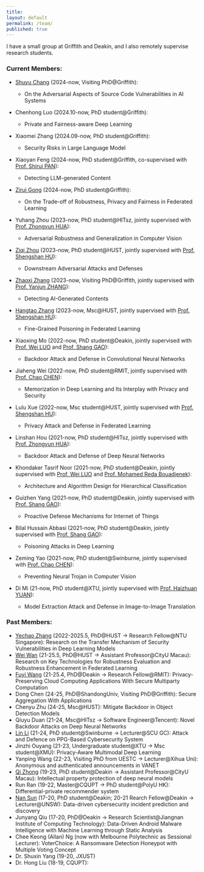 ```yaml
---
title:
layout: default
permalink: /team/
published: true
---
```



I have a small group at Griffith and Deakin, and I also remotely supervise research students.

### Current Members:
- [Shuyu Chang](https://changshuyu.github.io) (2024-now, Visiting PhD@Griffith): 
  * On the Adversarial Aspects of Source Code Vulnerabilities in AI Systems
- Chenhong Luo (2024.10-now, PhD student@Griffith): 
  * Private and Fairness-aware Deep Learning
- Xiaomei Zhang (2024.09-now, PhD student@Griffith):
  * Security Risks in Large Language Model
- Xiaoyan Feng (2024-now, PhD student@Griffith, co-supervised with [Prof. Shirui PAN](https://scholar.google.com.hk/citations?user=frWRJN4AAAAJ)):
  * Detecting LLM-generated Content

- [Zirui Gong](https://scholar.google.com/citations?hl=en&user=ze6m7AMAAAAJ) (2024-now, PhD student@Griffith): 
  * On the Trade-off of Robustness, Privacy and Fairness in Federated Learning
- Yuhang Zhou (2023-now, PhD student@HITsz, jointly supervised with [Prof. Zhongyun HUA](https://scholar.google.com/citations?user=Sl0BI_IAAAAJ)):
  * Adversarial Robustness and Generalization in Computer Vision
- [Ziqi Zhou](https://scholar.google.com/citations?hl=en&user=-eyLn4wAAAAJ) (2023-now, PhD student@HUST, jointly supervised with [Prof. Shengshan HU](https://scholar.google.com.hk/citations?user=lkAFwJgAAAAJ)): 
  * Downstream Adversarial Attacks and Defenses
- [Zhaoxi Zhang](https://scholar.google.com/citations?user=YMcMkLcAAAAJ) (2023-now, Visiting PhD@Griffith, jointly supervised with [Prof. Yanjun ZHANG](https://scholar.google.com.hk/citations?user=HKq2LkwAAAAJ)): 
  * Detecting AI-Generated Contents
- [Hangtao Zhang](https://scholar.google.com/citations?user=H6wMyNEAAAAJ) (2023-now, Msc@HUST, jointly supervised with [Prof. Shengshan HU](https://scholar.google.com.hk/citations?user=lkAFwJgAAAAJ)): 
  * Fine-Grained Poisoning in Federated Learning
- Xiaoxing Mo (2022-now, PhD student@Deakin, jointly supervised with [Prof. Wei LUO](https://scholar.google.com.hk/citations?user=fIxBU34AAAAJ) and [Prof. Shang GAO](https://scholar.google.com.hk/citations?user=lkgneeAAAAAJ)): 
  * Backdoor Attack and Defense in Convolutional Neural Networks
- Jiaheng Wei (2022-now, PhD student@RMIT, jointly supervised with [Prof. Chao CHEN](https://scholar.google.com.hk/citations?user=QZWRJkYAAAAJ)): 
  * Memorization in Deep Learning and Its Interplay with Privacy and Security
- Lulu Xue (2022-now, Msc student@HUST, jointly supervised with [Prof. Shengshan HU](https://scholar.google.com.hk/citations?user=lkAFwJgAAAAJ)): 
  * Privacy Attack and Defense in Federated Learning
- Linshan Hou (2021-now, PhD student@HITsz, jointly supervised with [Prof. Zhongyun HUA](https://scholar.google.com/citations?user=Sl0BI_IAAAAJ)):
  *  Backdoor Attack and Defense of Deep Neural Networks
- Khondaker Tasrif Noor (2021-now, PhD student@Deakin, jointly supervised with [Prof. Wei LUO](https://scholar.google.com.hk/citations?user=fIxBU34AAAAJ) and [Prof. Mohamed Reda Bouadjenek](https://rbouadjenek.github.io/)): 
  * Architecture and Algorithm Design for Hierarchical Classification
- Guizhen Yang (2021-now, PhD student@Deakin, jointly supervised with [Prof. Shang GAO](https://scholar.google.com.hk/citations?user=lkgneeAAAAAJ)): 
  * Proactive Defense Mechanisms for Internet of Things
- Bilal Hussain Abbasi (2021-now, PhD student@Deakin, jointly supervised with [Prof. Shang GAO](https://scholar.google.com.hk/citations?user=lkgneeAAAAAJ)): 
  * Poisoning Attacks in Deep Learning
- Zeming Yao (2021-now, PhD student@Swinburne, jointly supervised with [Prof. Chao CHEN](https://scholar.google.com.hk/citations?user=QZWRJkYAAAAJ)): 
  * Preventing Neural Trojan in Computer Vision
- Di Mi (21-now, PhD student@XTU, jointly supervised with [Prof. Haizhuan YUAN](https://scholar.google.com.hk/citations?user=iAt4C50AAAAJ)): 
  * Model Extraction Attack and Defense in Image-to-Image Translation



### Past Members: 
+ [Yechao Zhang](https://scholar.google.com.au/citations?user=6DN1wxkAAAAJ) (2022-2025.5, PhD@HUST -> Research Fellow@NTU Singapore): Research on the Transfer Mechanism of Security Vulnerabilities in Deep Learning Models
+ [Wei Wan](https://scholar.google.com/citations?user=UU79U-MAAAAJ) (21-25.5, PhD@HUST -> Assistant Professor@CityU Macau): Research on Key Technologies for Robustness Evaluation and Robustness Enhancement in Federated Learning
+ [Fuyi Wang](https://academics.rmit.edu.au/fuyi-wang/) (21-25.4, PhD@Deakin -> Research Fellow@RMIT): Privacy-Preserving Cloud Computing Applications With Secure Multiparty Computation
+ Dong Chen (24-25, PhD@ShandongUniv, Visiting PhD@Griffith): Secure Aggregation With Applications
+ Chenyu Zhu (24-25, Msc@HUST): Mitigate Backdoor in Object Detection Models
+ Qiuyu Duan (21-24, Msc@HITsz -> Software Engineer@Tencent): Novel Backdoor Attacks on Deep Neural Networks
+ [Lin Li](https://nastul.github.io/) (21-24, PhD student@Swinburne -> Lecturer@SCU GC): Attack and Defence on PPG-Based Cybersecurity System
+ Jinzhi Ouyang (21-23, Undergraduate student@XTU -> Msc student@XMU): Privacy-Aware Multimodal Deep Learning
+ Yanping Wang (22-23, Visiting PhD from UESTC -> Lecturer@Xihua Uni): Anonymous and authenticated announcements in VANET
+ [Qi Zhong](https://fds.cityu.edu.mo/members/286) (19-23, PhD student@Deakin -> Assistant Professor@CityU Macau): Intellectual property protection of deep neural models
+ Run Ran (19-22, Master@CQUPT ->  PhD student@PolyU HK): Differential-private recommender system
+ [Nan Sun](https://www.unsw.edu.au/staff/nan-sun) (17-20, PhD student@Deakin; 20-21 Rearch Fellow@Deakin -> Lecturer@UNSW): Data-driven cybersecurity incident prediction and discovery
+ Junyang Qiu (17-20, PhD@Deakin -> Research Scientist@Jiangnan Institute of Computing Technology): Data-Driven Android Malware Intelligence with Machine Learning through Static Analysis
+ Chee Keong (Allan) Ng (now with Melbourne Polytechnic as Sessional Lecturer): VoterChoice: A Ransomware Detection Honeypot with Multiple Voting Concept
+ Dr. Shuxin Yang (19-20, JXUST)
+ Dr. Hong Liu (18-19, CQUPT): 
